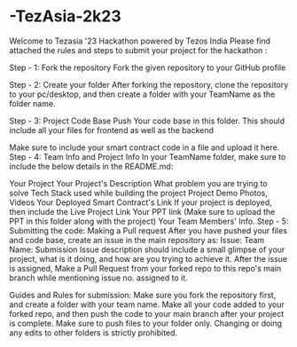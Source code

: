 # -TezAsia-2k23
Welcome to Tezasia '23 Hackathon powered by Tezos India Please find attached the rules and steps to submit your project for the hackathon :

Step - 1: Fork the repository
Fork the given repository to your GitHub profile

Step - 2: Create your folder
After forking the repository, clone the repository to your pc/desktop, and then create a folder with your TeamName as the folder name.

Step - 3: Project Code Base
Push Your code base in this folder. This should include all your files for frontend as well as the backend

Make sure to include your smart contract code in a file and upload it here.
Step - 4: Team Info and Project Info
In your TeamName folder, make sure to include the below details in the README.md:

Your Project
Your Project's Description
What problem you are trying to solve
Tech Stack used while building the project
Project Demo Photos, Videos
Your Deployed Smart Contract's Link
If your project is deployed, then include the Live Project Link
Your PPT link (Make sure to upload the PPT in this folder along with the project)
Your Team Members' Info.
Step - 5: Submitting the code: Making a Pull request
After you have pushed your files and code base, create an issue in the main repository as: Issue: Team Name: Submission Issue description should include a small glimpse of your project, what is it doing, and how are you trying to achieve it. After the issue is assigned, Make a Pull Request from your forked repo to this repo's main branch while mentioning issue no. assigned to it.

Guides and Rules for submission:
Make sure you fork the repository first, and create a folder with your team name.
Make all your code added to your forked repo, and then push the code to your main branch after your project is complete.
Make sure to push files to your folder only.
Changing or doing any edits to other folders is strictly prohibited.
